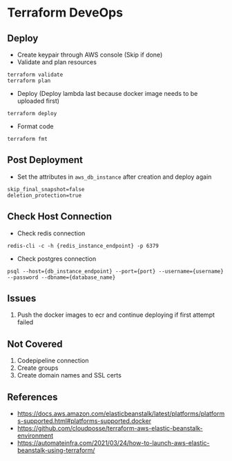 # Terraform DeveOps

## Deploy
- Create keypair through AWS console (Skip if done)
- Validate and plan resources
```
terraform validate 
terraform plan
```
- Deploy (Deploy lambda last because docker image needs to be uploaded first)
```
terraform deploy
```
- Format code
```
terraform fmt
```

## Post Deployment
- Set the attributes in `aws_db_instance` after creation and deploy again
```
skip_final_snapshot=false
deletion_protection=true
```

## Check Host Connection
- Check redis connection
```
redis-cli -c -h {redis_instance_endpoint} -p 6379
```
- Check postgres connection
```
psql --host={db_instance_endpoint} --port={port} --username={username} --password --dbname={database_name}
```

## Issues
1. Push the docker images to ecr and continue deploying if first attempt failed

## Not Covered
1. Codepipeline connection
2. Create groups
3. Create domain names and SSL certs

## References
- https://docs.aws.amazon.com/elasticbeanstalk/latest/platforms/platforms-supported.html#platforms-supported.docker
- https://github.com/cloudposse/terraform-aws-elastic-beanstalk-environment
- https://automateinfra.com/2021/03/24/how-to-launch-aws-elastic-beanstalk-using-terraform/